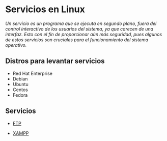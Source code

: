 # Servicios en Linux

_Un servicio es un programa que se ejecuta en segundo plano, fuera del control interactivo de los usuarios del sistema, ya que carecen de una interfaz. Esto con el fin de proporcionar aún más seguridad, pues algunos de estos servicios son cruciales para el funcionamiento del sistema operativo._

## Distros para levantar servicios 

* Red Hat Enterprise
* Debian
* Ubuntu
* Centos
* Fedora

## Servicios

* [FTP](https://github.com/Lucho00Cuba/Services/tree/main/FTP/ftp.md)

* [XAMPP](https://github.com/Lucho00Cuba/Services/tree/main/XAMPP/xampp.md)
